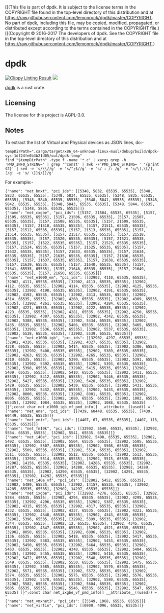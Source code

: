 [](This file is part of dpdk. It is subject to the license terms in the COPYRIGHT file found in the top-level directory of this distribution and at https://raw.githubusercontent.com/lemonrock/dpdk/master/COPYRIGHT. No part of dpdk, including this file, may be copied, modified, propagated, or distributed except according to the terms contained in the COPYRIGHT file.)
[](Copyright © 2016-2017 The developers of dpdk. See the COPYRIGHT file in the top-level directory of this distribution and at https://raw.githubusercontent.com/lemonrock/dpdk/master/COPYRIGHT.)

# dpdk

[![Clippy Linting Result](https://clippy.bashy.io/github/lemonrock/dpdk/master/badge.svg?style=plastic)](https://clippy.bashy.io/github/lemonrock/dpdk/master/log) [![](https://img.shields.io/badge/Code%20Style-rustfmt-brightgreen.svg?style=plastic)](https://github.com/rust-lang-nursery/rustfmt#configuring-rustfmt)

[dpdk] is a rust crate.


## Licensing

The license for this project is AGPL-3.0.


## Notes

To extract the list of Virtual and Physical devices as JSON lines, do:-
	
	tempDirPath=".cargo/target/x86_64-unknown-linux-musl/debug/build/dpdk-sys-1df24fe0b3b21d05/out/dpdk-temp"
	find "$tempDirPath" -type f -name '*.c' | xargs grep -h 'PMD_INFO_STRING=' | grep '^const' | awk -F'PMD_INFO_STRING= ' '{print $2}' | sed -e 's/\\//g' -e 's/";$//g' -e 's/ : /: /g' -e 's/\],\[/], [/g' -e 's/ \]}$/]}/g'

For example:-

	{"name": "net_bnxt", "pci_ids": [[5348, 5832, 65535, 65535], [5348, 5833, 65535, 65535], [5348, 5834, 65535, 65535], [5348, 5835, 65535, 65535], [5348, 5840, 65535, 65535], [5348, 5841, 65535, 65535], [5348, 5842, 65535, 65535], [5348, 5843, 65535, 65535], [5348, 5844, 65535, 65535], [5348, 5855, 65535, 65535]]}
	{"name": "net_cxgbe", "pci_ids": [[5157, 21504, 65535, 65535], [5157, 21505, 65535, 65535], [5157, 21506, 65535, 65535], [5157, 21507, 65535, 65535], [5157, 21508, 65535, 65535], [5157, 21509, 65535, 65535], [5157, 21510, 65535, 65535], [5157, 21511, 65535, 65535], [5157, 21512, 65535, 65535], [5157, 21513, 65535, 65535], [5157, 21514, 65535, 65535], [5157, 21517, 65535, 65535], [5157, 21518, 65535, 65535], [5157, 21520, 65535, 65535], [5157, 21521, 65535, 65535], [5157, 21522, 65535, 65535], [5157, 21523, 65535, 65535], [5157, 21524, 65535, 65535], [5157, 21525, 65535, 65535], [5157, 21632, 65535, 65535], [5157, 21633, 65535, 65535], [5157, 21634, 65535, 65535], [5157, 21635, 65535, 65535], [5157, 21636, 65535, 65535], [5157, 21637, 65535, 65535], [5157, 21638, 65535, 65535], [5157, 21639, 65535, 65535], [5157, 21640, 65535, 65535], [5157, 21641, 65535, 65535], [5157, 21648, 65535, 65535], [5157, 21649, 65535, 65535], [5157, 21650, 65535, 65535]]}
	{"name": "net_e1000_em", "pci_ids": [[32902, 4110, 65535, 65535], [32902, 4111, 65535, 65535], [32902, 4113, 65535, 65535], [32902, 4112, 65535, 65535], [32902, 4114, 65535, 65535], [32902, 4125, 65535, 65535], [32902, 4190, 65535, 65535], [32902, 4191, 65535, 65535], [32902, 4192, 65535, 65535], [32902, 4313, 65535, 65535], [32902, 4314, 65535, 65535], [32902, 4260, 65535, 65535], [32902, 4309, 65535, 65535], [32902, 4261, 65535, 65535], [32902, 4284, 65535, 65535], [32902, 4221, 65535, 65535], [32902, 4222, 65535, 65535], [32902, 4223, 65535, 65535], [32902, 4281, 65535, 65535], [32902, 4250, 65535, 65535], [32902, 4307, 65535, 65535], [32902, 4342, 65535, 65535], [32902, 5388, 65535, 65535], [32902, 5434, 65535, 65535], [32902, 5435, 65535, 65535], [32902, 5466, 65535, 65535], [32902, 5465, 65535, 65535], [32902, 5536, 65535, 65535], [32902, 5537, 65535, 65535], [32902, 5538, 65535, 65535], [32902, 5539, 65535, 65535]]}
	{"name": "net_e1000_igb", "pci_ids": [[32902, 4297, 65535, 65535], [32902, 4326, 65535, 65535], [32902, 4327, 65535, 65535], [32902, 4328, 65535, 65535], [32902, 5414, 65535, 65535], [32902, 5386, 65535, 65535], [32902, 5400, 65535, 65535], [32902, 5389, 65535, 65535], [32902, 4263, 65535, 65535], [32902, 4265, 65535, 65535], [32902, 4310, 65535, 65535], [32902, 5390, 65535, 65535], [32902, 5391, 65535, 65535], [32902, 5392, 65535, 65535], [32902, 5393, 65535, 65535], [32902, 5398, 65535, 65535], [32902, 5415, 65535, 65535], [32902, 5409, 65535, 65535], [32902, 5410, 65535, 65535], [32902, 5411, 65535, 65535], [32902, 5412, 65535, 65535], [32902, 5446, 65535, 65535], [32902, 5427, 65535, 65535], [32902, 5428, 65535, 65535], [32902, 5429, 65535, 65535], [32902, 5430, 65535, 65535], [32902, 5431, 65535, 65535], [32902, 5432, 65535, 65535], [32902, 5433, 65535, 65535], [32902, 8000, 65535, 65535], [32902, 8001, 65535, 65535], [32902, 8005, 65535, 65535], [32902, 1080, 65535, 65535], [32902, 1082, 65535, 65535], [32902, 1084, 65535, 65535], [32902, 1088, 65535, 65535] ]}";const char net_e1000_igb_vf_pmd_info[] __attribute__((used)) = "
	{"name": "net_ena", "pci_ids": [[7439, 60448, 65535, 65535], [7439, 60449, 65535, 65535]]}
	{"name": "net_enic", "pci_ids": [[4407, 67, 65535, 65535], [4407, 113, 65535, 65535]]}
	{"name": "net_fm10k", "pci_ids": [[32902, 5540, 65535, 65535], [32902, 5584, 65535, 65535], [32902, 5541, 65535, 65535]]}
	{"name": "net_i40e", "pci_ids": [[32902, 5490, 65535, 65535], [32902, 5492, 65535, 65535], [32902, 5504, 65535, 65535], [32902, 5505, 65535, 65535], [32902, 5507, 65535, 65535], [32902, 5508, 65535, 65535], [32902, 5509, 65535, 65535], [32902, 5510, 65535, 65535], [32902, 5511, 65535, 65535], [32902, 5512, 65535, 65535], [32902, 5513, 65535, 65535], [32902, 5514, 65535, 65535], [32902, 5515, 65535, 65535], [32902, 14156, 65535, 65535], [32902, 14286, 65535, 65535], [32902, 14287, 65535, 65535], [32902, 14288, 65535, 65535], [32902, 14289, 65535, 65535], [32902, 14290, 65535, 65535], [32902, 14291, 65535, 65535], [32902, 14292, 65535, 65535]]}
	{"name": "net_i40e_vf", "pci_ids": [[32902, 5452, 65535, 65535], [32902, 5489, 65535, 65535], [32902, 14157, 65535, 65535], [32902, 14285, 65535, 65535], [32902, 14297, 65535, 65535]]}
	{"name": "net_ixgbe", "pci_ids": [[32902, 4278, 65535, 65535], [32902, 5384, 65535, 65535], [32902, 4294, 65535, 65535], [32902, 4295, 65535, 65535], [32902, 4296, 65535, 65535], [32902, 5387, 65535, 65535], [32902, 4315, 65535, 65535], [32902, 4317, 65535, 65535], [32902, 4332, 65535, 65535], [32902, 4337, 65535, 65535], [32902, 4321, 65535, 65535], [32902, 4340, 65535, 65535], [32902, 4343, 65535, 65535], [32902, 5396, 65535, 65535], [32902, 5399, 65535, 65535], [32902, 4344, 65535, 65535], [32902, 12, 65535, 65535], [32902, 4345, 65535, 65535], [32902, 4347, 65535, 65535], [32902, 4521, 65535, 65535], [32902, 8050, 65535, 65535], [32902, 6096, 65535, 65535], [32902, 1136, 65535, 65535], [32902, 5418, 65535, 65535], [32902, 5417, 65535, 65535], [32902, 5383, 65535, 65535], [32902, 5453, 65535, 65535], [32902, 5450, 65535, 65535], [32902, 5464, 65535, 65535], [32902, 5463, 65535, 65535], [32902, 4348, 65535, 65535], [32902, 5404, 65535, 65535], [32902, 5455, 65535, 65535], [32902, 5416, 65535, 65535], [32902, 5472, 65535, 65535], [32902, 5548, 65535, 65535], [32902, 5549, 65535, 65535], [32902, 5550, 65535, 65535], [32902, 5475, 65535, 65535], [32902, 5585, 65535, 65535], [32902, 5570, 65535, 65535], [32902, 5571, 65535, 65535], [32902, 5572, 65535, 65535], [32902, 5574, 65535, 65535], [32902, 5575, 65535, 65535], [32902, 5576, 65535, 65535], [32902, 5578, 65535, 65535], [32902, 5580, 65535, 65535], [32902, 5582, 65535, 65535], [32902, 5604, 65535, 65535], [32902, 5605, 65535, 65535], [32902, 5546, 65535, 65535], [32902, 5547, 65535, 65535] ]}";const char net_ixgbe_vf_pmd_info[] __attribute__((used)) = "
	{"name": "net_vmxnet3", "pci_ids": [[5549, 1968, 65535, 65535]]}
	{"name": "net_virtio", "pci_ids": [[6900, 4096, 65535, 65535]]}


[dpdk]: https://github.com/lemonrock/dpdk "dpdk GitHub page"
